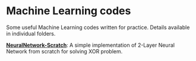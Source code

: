 # Machine Learning codes  

Some useful Machine Learning codes written for practice. Details available in individual folders.  

**[NeuralNetwork-Scratch](https://github.com/ishmukul/MachineLearning/tree/master/NeuralNetwork-Scratch)**: A simple implementation of 2-Layer Neural Network from scratch for solving XOR problem.  


